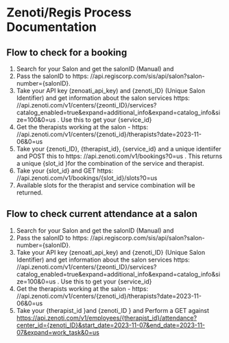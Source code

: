 # Zenoti/Regis Process Documentation

## Flow to check for a booking

1. Search for your Salon and get the salonID (Manual) and
2. Pass the salonID to https: //api.regiscorp.com/sis/api/salon?salon-number={salonID}.
3. Take your API key (zenoati_api_key) and {zenoti_ID} (Unique Salon Identifier) and get information about the salon services https: //api.zenoti.com/v1/centers/{zeonti_ID}/services?catalog_enabled=true&expand=additional_info&expand=catalog_info&size=100&0=us . Use this to get your {service_id}
4. Get the therapists working at the salon - https: //api.zenoti.com/v1/centers/{zenoti_id}/therapists?date=2023-11-06&0=us
5. Take your {zenoti_ID}, {therapist_id}, {service_id} and a unique identiifer and POST this to https: //api.zenoti.com/v1/bookings?0=us . This returns a unique {slot_id }for the combination of the service and therapist.
6. Take your {slot_id} and GET  https: //api.zenoti.com/v1/bookings/{slot_id}/slots?0=us
7. Available slots for the therapist and service combination will be returned.

## Flow to check current attendance at a salon

1. Search for your Salon and get the salonID (Manual) and
2. Pass the salonID to https: //api.regiscorp.com/sis/api/salon?salon-number={salonID}.
3. Take your API key (zenoati_api_key) and {zenoti_ID} (Unique Salon Identifier) and get information about the salon services https: //api.zenoti.com/v1/centers/{zeonti_ID}/services?catalog_enabled=true&expand=additional_info&expand=catalog_info&size=100&0=us . Use this to get your {service_id}
4. Get the therapists working at the salon - https: //api.zenoti.com/v1/centers/{zenoti_id}/therapists?date=2023-11-06&0=us
5. Take your {therapist_id }and {zenoti_ID } and Perform a GET against <https://api.zenoti.com/v1/employees/{therapist_id}/attendance?center_id={zenoti_ID}&start_date=2023-11-07&end_date=2023-11-07&expand=work_task&0=us>
